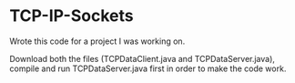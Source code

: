 # TCP-IP-Sockets

Wrote this code for a project I was working on.

Download both the files (TCPDataClient.java and TCPDataServer.java), compile and run TCPDataServer.java first in order to make the code work.
